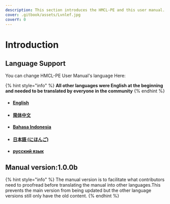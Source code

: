 ```yaml
---
description: This section introduces the HMCL-PE and this user manual.
cover: .gitbook/assets/Lvnlef.jpg
coverY: 0
---
```


# Introduction

## Language Support

You can change HMCL-PE User Manual's language Here:

{% hint style="info" %}
**All other languages were English at the beginning and needed to be translated by everyone in the community**
{% endhint %}

* #### [English](https://mc-shengxia.gitbook.io/hmcl-pe-user-manual-en/introduction)
* #### [简体中文](https://mc-shengxia.gitbook.io/hmclpe-yong-hu-shi-yong-shou-ce/)
* #### [Bahasa Indonesia](https://mc-shengxia.gitbook.io/hmcl-pe-panduan-pengguna/)
* #### [日本語 (にほんご)](https://mc-shengxia.gitbook.io/hmcl-pe-yzmanyuaru/)
* #### [русский язык](https://mc-shengxia.gitbook.io/hmcl-pe-rukovodstva-polzovatelya/)

## Manual version:1.0.0b

{% hint style="info" %}
The manual version is to facilitate what contributors need to proofread before translating the manual into other languages.This prevents the main version from being updated but the other language versions still only have the old content.
{% endhint %}
